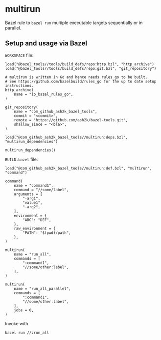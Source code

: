 # multirun

Bazel rule to `bazel run` multiple executable targets sequentially or in parallel.

## Setup and usage via Bazel

`WORKSPACE` file:

```bzl
load("@bazel_tools//tools/build_defs/repo:http.bzl", "http_archive")
load("@bazel_tools//tools/build_defs/repo:git.bzl", "git_repository")

# multirun is written in Go and hence needs rules_go to be built.
# See https://github.com/bazelbuild/rules_go for the up to date setup instructions.
http_archive(
    name = "io_bazel_rules_go",
)

git_repository(
    name = "com_github_ash2k_bazel_tools",
    commit = "<commit>",
    remote = "https://github.com/ash2k/bazel-tools.git",
    shallow_since = "<bla>",
)

load("@com_github_ash2k_bazel_tools//multirun:deps.bzl", "multirun_dependencies")

multirun_dependencies()
```

`BUILD.bazel` file:

```bzl
load("@com_github_ash2k_bazel_tools//multirun:def.bzl", "multirun", "command")

command(
    name = "command1",
    command = "//some/label",
    arguments = [
        "-arg1",
        "value1",
        "-arg2",
    ],
    environment = {
        "ABC": "DEF",
    },
    raw_environment = {
        "PATH": "$(pwd)/path",
    },
)

multirun(
    name = "run_all",
    commands = [
        ":command1",
        "//some/other:label",
    ],
)

multirun(
    name = "run_all_parallel",
    commands = [
        ":command1",
        "//some/other:label",
    ],
    jobs = 0,
)
```

Invoke with

```bash
bazel run //:run_all
```
